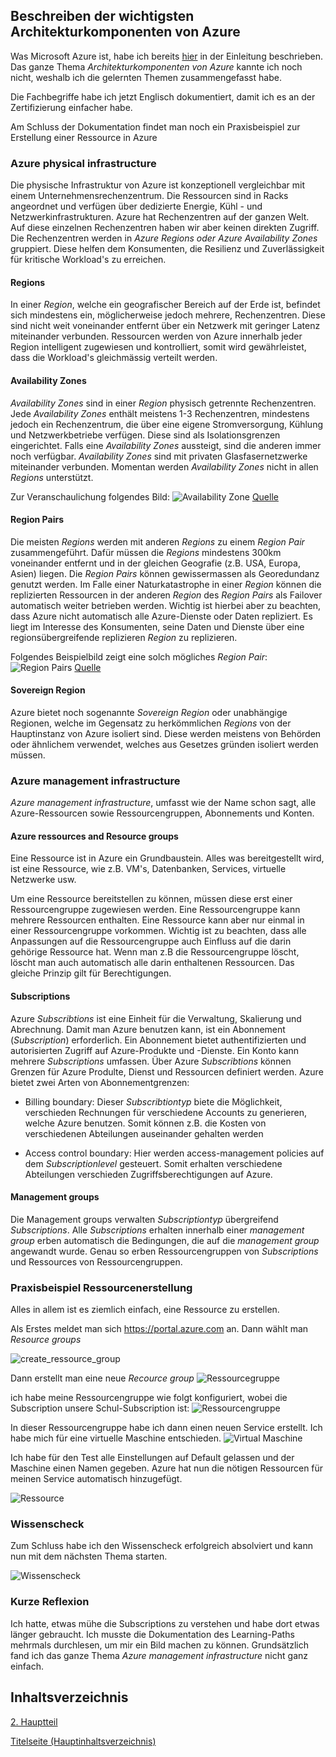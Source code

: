 ## Beschreiben der wichtigsten Architekturkomponenten von Azure

Was Microsoft Azure ist, habe ich bereits [hier](../1_Einleitung/Microsoft_Azure.md) in der Einleitung beschrieben. Das ganze Thema *Architekturkomponenten von Azure* kannte ich noch nicht, weshalb ich die gelernten Themen zusammengefasst habe.

Die Fachbegriffe habe ich jetzt Englisch dokumentiert, damit ich es an der Zertifizierung einfacher habe.

Am Schluss der Dokumentation findet man noch ein Praxisbeispiel zur Erstellung einer Ressource in Azure
 
### Azure physical infrastructure

Die physische Infrastruktur von Azure ist konzeptionell vergleichbar mit einem Unternehmensrechenzentrum. Die Ressourcen sind in Racks angeordnet und verfügen über dedizierte Energie, Kühl - und Netzwerkinfrastrukturen. Azure hat Rechenzentren auf der ganzen Welt. Auf diese einzelnen Rechenzentren haben wir aber keinen direkten Zugriff. Die Rechenzentren werden in *Azure Regions oder Azure Availability Zones* gruppiert. Diese helfen dem Konsumenten, die Resilienz und Zuverlässigkeit für kritische Workload's zu erreichen.

#### Regions

In einer *Region*, welche ein geografischer Bereich auf der Erde ist, befindet sich mindestens ein, möglicherweise jedoch mehrere, Rechenzentren. Diese sind nicht weit voneinander entfernt über ein Netzwerk mit geringer Latenz miteinander verbunden. Ressourcen werden von Azure innerhalb jeder Region intelligent zugewiesen und kontrolliert, somit wird gewährleistet, dass die Workload's gleichmässig verteilt werden.

#### Availability Zones

*Availability Zones* sind in einer *Region* physisch getrennte Rechenzentren. Jede *Availability Zones* enthält meistens 1-3 Rechenzentren, mindestens jedoch ein Rechenzentrum, die über eine eigene Stromversorgung, Kühlung und Netzwerkbetriebe verfügen. Diese sind als Isolationsgrenzen eingerichtet. Falls eine *Availability Zones* aussteigt, sind die anderen immer noch verfügbar. *Availability Zones* sind mit privaten Glasfasernetzwerke miteinander verbunden. Momentan werden *Availability Zones* nicht in allen *Regions* unterstützt.

Zur Veranschaulichung folgendes Bild:
![Availability Zone](../ressources/availability-zones.png)
[Quelle](../4_Anhang/Quellenangabe#Availability-Zones)

#### Region Pairs

Die meisten *Regions* werden mit anderen *Regions* zu einem *Region Pair* zusammengeführt. Dafür müssen die *Regions* mindestens 300km voneinander entfernt und in der gleichen Geografie (z.B. USA, Europa, Asien) liegen. Die *Region Pairs* können gewissermassen als Georedundanz genutzt werden. Im Falle einer Naturkatastrophe in einer *Region* können die replizierten Ressourcen in der anderen *Region* des *Region Pairs* als Failover automatisch weiter betrieben werden. Wichtig ist hierbei aber zu beachten, dass Azure nicht automatisch alle Azure-Dienste oder Daten repliziert. Es liegt im Interesse des Konsumenten, seine Daten und Dienste über eine regionsübergreifende replizieren *Region* zu replizieren.

Folgendes Beispielbild zeigt eine solch mögliches *Region Pair*:
![Region Pairs](../ressources/region-pairs.png)
[Quelle](../4_Anhang/Quellenangabe#Region-Pairs)

#### Sovereign Region

Azure bietet noch sogenannte *Sovereign Region* oder unabhängige Regionen, welche im Gegensatz zu herkömmlichen *Regions* von der Hauptinstanz von Azure isoliert sind. Diese werden meistens von Behörden oder ähnlichem verwendet, welches aus Gesetzes gründen isoliert werden müssen.

### Azure management infrastructure

*Azure management infrastructure*, umfasst wie der Name schon sagt, alle Azure-Ressourcen sowie Ressourcengruppen, Abonnements und Konten.

#### Azure ressources and Resource groups

Eine Ressource ist in Azure ein Grundbaustein. Alles was bereitgestellt wird, ist eine Ressource, wie z.B. VM's, Datenbanken, Services, virtuelle Netzwerke usw.

Um eine Ressource bereitstellen zu können, müssen diese erst einer Ressourcengruppe zugewiesen werden. Eine Ressourcengruppe kann mehrere Ressourcen enthalten. Eine Ressource kann aber nur einmal in einer Ressourcengruppe vorkommen. Wichtig ist zu beachten, dass alle Anpassungen auf die Ressourcengruppe auch Einfluss auf die darin gehörige Ressource hat. Wenn man z.B die Ressourcengruppe löscht, löscht man auch automatisch alle darin enthaltenen Ressourcen. Das gleiche Prinzip gilt für Berechtigungen.

#### Subscriptions

Azure *Subscribtions* ist eine Einheit für die Verwaltung, Skalierung und Abrechnung. Damit man Azure benutzen kann, ist ein Abonnement (*Subscription*) erforderlich. Ein Abonnement bietet authentifizierten und autorisierten Zugriff auf Azure-Produkte und -Dienste. Ein Konto kann mehrere *Subscriptions* umfassen.
Über Azure *Subscribtions* können Grenzen für Azure Produlte, Dienst und Ressourcen definiert werden. Azure bietet zwei Arten von Abonnementgrenzen:

- Billing boundary:
	Dieser *Subscribtiontyp* biete die Möglichkeit, verschieden Rechnungen für verschiedene Accounts zu generieren, welche Azure benutzen. Somit können z.B. die Kosten von verschiedenen Abteilungen auseinander gehalten werden

- Access control boundary:
	Hier werden access-management policies auf dem *Subscriptionlevel* gesteuert. Somit erhalten verschiedene Abteilungen verschieden Zugriffsberechtigungen auf Azure.

#### Management groups

Die Management groups verwalten *Subscriptiontyp* übergreifend *Subscriptions*. Alle *Subscriptions* erhalten innerhalb einer *management group* erben automatisch die Bedingungen, die auf die *management group* angewandt wurde. Genau so erben Ressourcengruppen von *Subscriptions* und Ressources von Ressourcengruppen.

### Praxisbeispiel Ressourcenerstellung

Alles in allem ist es ziemlich einfach, eine Ressource zu erstellen.

Als Erstes meldet man sich https://portal.azure.com an. Dann wählt man *Resource groups*

![create_ressource_group](../ressources/create_ressource_group.png)

Dann erstellt man eine neue *Recource group*
![Ressourcegruppe](../ressources/create_ressource_group2.png)

ich habe meine Ressourcengruppe wie folgt konfiguriert, wobei die Subscription unsere Schul-Subscription ist:
![Ressourcengruppe](../ressources/create_ressource_group_region.png)

In dieser Ressourcengruppe habe ich dann einen neuen Service erstellt. Ich habe mich für eine virtuelle Maschine entschieden.
![Virtual Maschine](../ressources/Virutal_maschine.png)

Ich habe für den Test alle Einstellungen auf Default gelassen und der Maschine einen Namen gegeben. Azure hat nun die nötigen Ressourcen für meinen Service automatisch hinzugefügt.

![Ressource](../ressources/create_ressource_service.png)

### Wissenscheck

Zum Schluss habe ich den Wissenscheck erfolgreich absolviert und kann nun mit dem nächsten Thema starten.

![Wissenscheck](../ressources/Wissensbeurteilung_Azurearchitektur.png)

### Kurze Reflexion

Ich hatte, etwas mühe die Subscriptions zu verstehen und habe dort etwas länger gebraucht. Ich musste die Dokumentation des Learning-Paths mehrmals durchlesen, um mir ein Bild machen zu können. Grundsätzlich fand ich das ganze Thema *Azure management infrastructure* nicht ganz einfach.

## Inhaltsverzeichnis

[2. Hauptteil](./README.md)

[Titelseite (Hauptinhaltsverzeichnis)](../README.md)
